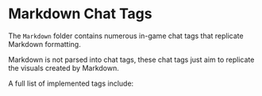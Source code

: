 ﻿# Markdown Chat Tags
The `Markdown` folder contains numerous in-game chat tags that replicate Markdown formatting.

Markdown is not parsed into chat tags, these chat tags just aim to replicate the visuals created by Markdown.

A full list of implemented tags include:
